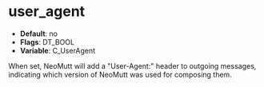 # user_agent

- **Default**: no
- **Flags**: DT_BOOL
- **Variable**: C_UserAgent

When set, NeoMutt will add a "User-Agent:" header to outgoing
messages, indicating which version of NeoMutt was used for composing
them.
